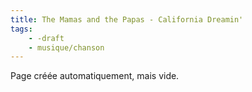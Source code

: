 ```yaml
---
title: The Mamas and the Papas - California Dreamin'
tags:
    - -draft
    - musique/chanson
---
```


Page créée automatiquement, mais vide.

